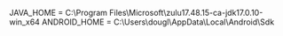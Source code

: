 JAVA_HOME = C:\Program Files\Microsoft\zulu17.48.15-ca-jdk17.0.10-win_x64
ANDROID_HOME = C:\Users\dougl\AppData\Local\Android\Sdk